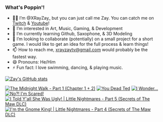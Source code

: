 ### What's Poppin'!
- ✊🏼 I’m @XRayZay_ but you can just call me Zay. You can catch me on [Twitch](https://www.twitch.tv/xrayzay_) & [Youtube](https://www.youtube.com/@XRayZay1)!
- 👀 I’m interested in Art, Music, Gaming, & Development
- 🌱 I’m currently learning Github, Saxophone, & 3D Modeling
- 💞️ I’m looking to collaborate (potentially) on a small project for a short game. I would like to get an idea for the full process & learn things!
- 📫 How to reach me, xrayzaytv@gmail.com would probably be the fastest way.
- 😄 Pronouns: He/Him
- ⚡ Fun fact: I love swimming, dancing, & playing music. 

<!---https://github.com/anuraghazra/github-readme-stats--->
[![Zay's GitHub stats](https://github-readme-stats.vercel.app/api?username=XRayZay1&show_icons=true&theme=dark)](https://github.com/anuraghazra/github-readme-stats)

<!-- YouTube video cards from https://github.com/DenverCoder1/github-readme-youtube-cards -->
<!-- BEGIN YOUTUBE-CARDS -->
[![The Midnight Walk - Part 1 (Chapter 1 + 2)](https://ytcards.demolab.com/?id=01rvpSERX8w&title=The+Midnight+Walk+-+Part+1+%28Chapter+1+%2B+2%29&lang=en&timestamp=1747331259&background_color=%230d1117&title_color=%23ffffff&stats_color=%23dedede&max_title_lines=1&width=250&border_radius=5 "The Midnight Walk - Part 1 (Chapter 1 + 2)")](https://www.youtube.com/watch?v=01rvpSERX8w)
[![You Dead Ted](https://ytcards.demolab.com/?id=5mewdA8Gzz4&title=You+Dead+Ted&lang=en&timestamp=1744678259&background_color=%230d1117&title_color=%23ffffff&stats_color=%23dedede&max_title_lines=1&width=250&border_radius=5 "You Dead Ted")](https://www.youtube.com/watch?v=5mewdA8Gzz4)
[![I Wonder...](https://ytcards.demolab.com/?id=Qkke-I2NOzY&title=I+Wonder...&lang=en&timestamp=1744045236&background_color=%230d1117&title_color=%23ffffff&stats_color=%23dedede&max_title_lines=1&width=250&border_radius=5 "I Wonder...")](https://www.youtube.com/watch?v=Qkke-I2NOzY)
[![No?! I'm Scared!](https://ytcards.demolab.com/?id=Zrl1q1DySh8&title=No%3F%21+I%27m+Scared%21&lang=en&timestamp=1742585586&background_color=%230d1117&title_color=%23ffffff&stats_color=%23dedede&max_title_lines=1&width=250&border_radius=5 "No?! I'm Scared!")](https://www.youtube.com/watch?v=Zrl1q1DySh8)
[![I Told Y'all She Was Ugly! | Little Nightmares - Part 5 (Secrets of The Maw DLC)](https://ytcards.demolab.com/?id=L0TuaRJmRKw&title=I+Told+Y%27all+She+Was+Ugly%21+%7C+Little+Nightmares+-+Part+5+%28Secrets+of+The+Maw+DLC%29&lang=en&timestamp=1730390419&background_color=%230d1117&title_color=%23ffffff&stats_color=%23dedede&max_title_lines=1&width=250&border_radius=5 "I Told Y'all She Was Ugly! | Little Nightmares - Part 5 (Secrets of The Maw DLC)")](https://www.youtube.com/watch?v=L0TuaRJmRKw)
[![I'm the Gnome King! | Little Nightmares - Part 4 (Secrets of The Maw DLC)](https://ytcards.demolab.com/?id=cO1M71R8z7w&title=I%27m+the+Gnome+King%21+%7C+Little+Nightmares+-+Part+4+%28Secrets+of+The+Maw+DLC%29&lang=en&timestamp=1730217639&background_color=%230d1117&title_color=%23ffffff&stats_color=%23dedede&max_title_lines=1&width=250&border_radius=5 "I'm the Gnome King! | Little Nightmares - Part 4 (Secrets of The Maw DLC)")](https://www.youtube.com/watch?v=cO1M71R8z7w)
<!-- END YOUTUBE-CARDS -->

<!---
XRayZay1/XRayZay1 is a ✨ special ✨ repository because its `README.md` (this file) appears on your GitHub profile.
You can click the Preview link to take a look at your changes.
--->
